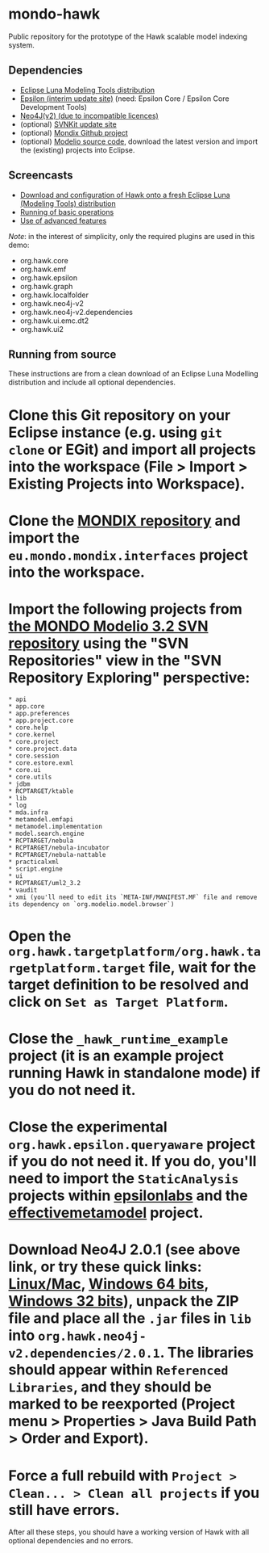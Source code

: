 mondo-hawk
==========

Public repository for the prototype of the Hawk scalable model indexing system.

Dependencies
------------

* [Eclipse Luna Modeling Tools distribution](https://eclipse.org/downloads/index-developer.php)
* [Epsilon (interim update site)](http://download.eclipse.org/epsilon/interim/) (need: Epsilon Core / Epsilon Core Development Tools)
* [Neo4J(v2) (due to incompatible licences)](http://neo4j.com/download/other-releases/)
* (optional) [SVNKit update site](http://eclipse.svnkit.com/1.8.x)
* (optional) [Mondix Github project](https://github.com/FTSRG/mondo-mondix)
* (optional) [Modelio source code](https://opensourceprojects.eu/svn/p/mondo/code/trunk/modelio), download the latest version and import the (existing) projects into Eclipse.

Screencasts
-----------

* [Download and configuration of Hawk onto a fresh Eclipse Luna (Modeling Tools) distribution](https://www.youtube.com/watch?v=d_DqR-0v_4s)
* [Running of basic operations](https://www.youtube.com/watch?v=hQbkA0jmBTY)
* [Use of advanced features](https://www.youtube.com/watch?v=pGL2-lJ0HAg)

*Note*: in the interest of simplicity, only the required plugins are used in this demo:

* org.hawk.core
* org.hawk.emf
* org.hawk.epsilon
* org.hawk.graph
* org.hawk.localfolder
* org.hawk.neo4j-v2
* org.hawk.neo4j-v2.dependencies
* org.hawk.ui.emc.dt2
* org.hawk.ui2

Running from source
-------------------

These instructions are from a clean download of an Eclipse Luna Modelling distribution and include all optional dependencies.

# Clone this Git repository on your Eclipse instance (e.g. using `git clone` or EGit) and import all projects into the workspace (File > Import > Existing Projects into Workspace).
# Clone the [MONDIX repository](https://github.com/FTSRG/mondo-mondix) and import the `eu.mondo.mondix.interfaces` project into the workspace.
# Import the following projects from [the MONDO Modelio 3.2 SVN repository](https://opensourceprojects.eu/svn/p/mondo/code/trunk/modelio) using the "SVN Repositories" view in the "SVN Repository Exploring" perspective:
    * api
    * app.core
    * app.preferences
    * app.project.core
    * core.help
    * core.kernel
    * core.project
    * core.project.data
    * core.session
    * core.estore.exml
    * core.ui
    * core.utils
    * jdbm
    * RCPTARGET/ktable
    * lib
    * log
    * mda.infra
    * metamodel.emfapi
    * metamodel.implementation
    * model.search.engine
    * RCPTARGET/nebula
    * RCPTARGET/nebula-incubator
    * RCPTARGET/nebula-nattable
    * practicalxml
    * script.engine
    * ui
    * RCPTARGET/uml2_3.2
    * vaudit
    * xmi (you'll need to edit its `META-INF/MANIFEST.MF` file and remove its dependency on `org.modelio.model.browser`)
# Open the `org.hawk.targetplatform/org.hawk.targetplatform.target` file, wait for the target definition to be resolved and click on `Set as Target Platform`.
# Close the `_hawk_runtime_example` project (it is an example project running Hawk in standalone mode) if you do not need it.
# Close the experimental `org.hawk.epsilon.queryaware` project if you do not need it. If you do, you'll need to import the `StaticAnalysis` projects within [epsilonlabs](https://github.com/epsilonlabs/epsilonlabs) and the [effectivemetamodel](https://github.com/wrwei/org.eclipse.epsilon.labs.effectivemetamodel) project.
# Download Neo4J 2.0.1 (see above link, or try these quick links: [Linux/Mac](http://info.neotechnology.com/download-thanks.html?edition=community&release=2.0.1&flavour=unix), [Windows 64 bits](http://info.neotechnology.com/download-thanks.html?edition=community&release=2.0.1&architecture=x64), [Windows 32 bits](http://info.neotechnology.com/download-thanks.html?edition=community&release=2.0.1&architecture=x32)), unpack the ZIP file and place all the `.jar` files in `lib` into `org.hawk.neo4j-v2.dependencies/2.0.1`. The libraries should appear within `Referenced Libraries`, and they should be marked to be reexported (Project menu > Properties > Java Build Path > Order and Export).
# Force a full rebuild with `Project > Clean... > Clean all projects` if you still have errors.

After all these steps, you should have a working version of Hawk with all optional dependencies and no errors.